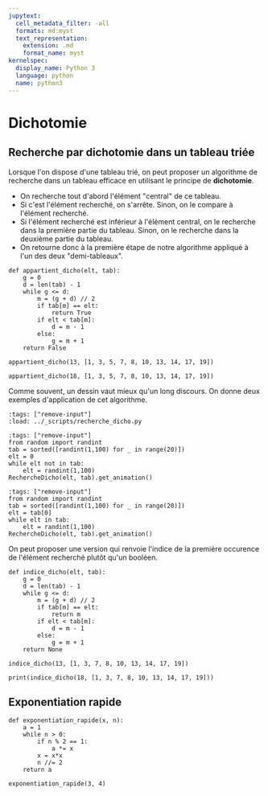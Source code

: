```yaml
---
jupytext:
  cell_metadata_filter: -all
  formats: md:myst
  text_representation:
    extension: .md
    format_name: myst
kernelspec:
  display_name: Python 3
  language: python
  name: python3
---
```


# Dichotomie

<!-- TODO Expliquer le proncipe général de la dichotomie -->

<!-- TODO Remarques sur la complexité -->

## Recherche par dichotomie dans un tableau triée

Lorsque l'on dispose d'une tableau trié, on peut proposer un algorithme de recherche dans un tableau efficace en utilisant le principe de **dichotomie**.

- On recherche tout d'abord l'élément "central" de ce tableau.
- Si c'est l'élément recherché, on s'arrête. Sinon, on le compare à l'élément recherché.
- Si l'élément recherché est inférieur à l'élément central, on le recherche dans la première partie du tableau. Sinon, on le recherche dans la deuxième partie du tableau.
- On retourne donc à la première étape de notre algorithme appliqué à l'un des deux "demi-tableaux".

```{code-cell}
def appartient_dicho(elt, tab):
    g = 0
    d = len(tab) - 1
    while g <= d:
        m = (g + d) // 2
        if tab[m] == elt:
            return True
        if elt < tab[m]:
            d = m - 1
        else:
            g = m + 1
    return False
```

```{code-cell}
appartient_dicho(13, [1, 3, 5, 7, 8, 10, 13, 14, 17, 19])
```

```{code-cell}
appartient_dicho(18, [1, 3, 5, 7, 8, 10, 13, 14, 17, 19])
```

Comme souvent, un dessin vaut mieux qu'un long discours. On donne deux exemples d'application de cet algorithme.

```{code-cell}
:tags: ["remove-input"]
:load: ../_scripts/recherche_dicho.py
```

```{code-cell}
:tags: ["remove-input"]
from random import randint
tab = sorted([randint(1,100) for _ in range(20)])
elt = 0
while elt not in tab:
    elt = randint(1,100)
RechercheDicho(elt, tab).get_animation()
```

```{code-cell}
:tags: ["remove-input"]
from random import randint
tab = sorted([randint(1,100) for _ in range(20)])
elt = tab[0]
while elt in tab:
    elt = randint(1,100)
RechercheDicho(elt, tab).get_animation()
```

On peut proposer une version qui renvoie l'indice de la première occurence de l'élément recherché plutôt qu'un booléen.

```{code-cell}
def indice_dicho(elt, tab):
    g = 0
    d = len(tab) - 1
    while g <= d:
        m = (g + d) // 2
        if tab[m] == elt:
            return m
        if elt < tab[m]:
            d = m - 1
        else:
            g = m + 1
    return None
```

```{code-cell}
indice_dicho(13, [1, 3, 7, 8, 10, 13, 14, 17, 19])
```

```{code-cell}
print(indice_dicho(18, [1, 3, 7, 8, 10, 13, 14, 17, 19]))
```

## Exponentiation rapide

<!-- TODO Expliquer le principe -->

```{code-cell}
def exponentiation_rapide(x, n):
    a = 1
    while n > 0:
        if n % 2 == 1:
            a *= x
        x = x*x
        n //= 2
    return a
```

```{code-cell}
exponentiation_rapide(3, 4)
```
